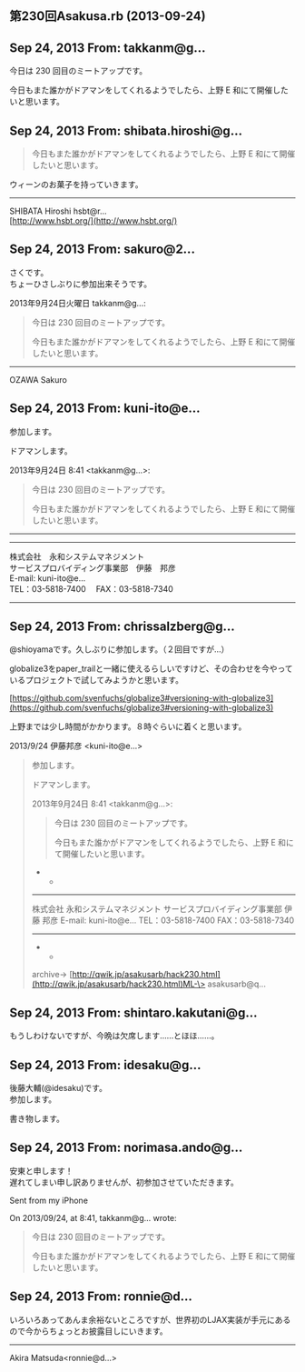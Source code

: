 ## 第230回Asakusa.rb (2013-09-24)

## Sep 24, 2013 From: takkanm@g...

今日は 230 回目のミートアップです。

今日もまた誰かがドアマンをしてくれるようでしたら、上野 E 和にて開催したいと思います。

## Sep 24, 2013 From: shibata.hiroshi@g...
> 今日もまた誰かがドアマンをしてくれるようでしたら、上野 E 和にて開催したいと思います。

ウィーンのお菓子を持っていきます。

* * *

SHIBATA Hiroshi hsbt@r...  
[http://www.hsbt.org/](http://www.hsbt.org/)

## Sep 24, 2013 From: sakuro@2...

さくです。  
ちょーひさしぶりに参加出来そうです。

2013年9月24日火曜日 takkanm@g...:

> 今日は 230 回目のミートアップです。
> 
> 今日もまた誰かがドアマンをしてくれるようでしたら、上野 E 和にて開催したいと思います。
* * *

OZAWA Sakuro

## Sep 24, 2013 From: kuni-ito@e...

参加します。

ドアマンします。

2013年9月24日 8:41 \<takkanm@g...\>:

> 今日は 230 回目のミートアップです。
> 
> 今日もまた誰かがドアマンをしてくれるようでしたら、上野 E 和にて開催したいと思います。
* * *

* * *

株式会社　永和システムマネジメント  
サービスプロバイディング事業部　伊藤　邦彦  
E-mail: kuni-ito@e...  
TEL：03-5818-7400　 FAX：03-5818-7340

* * *

## Sep 24, 2013 From: chrissalzberg@g...

@shioyamaです。久しぶりに参加します。（２回目ですが…）

globalize3をpaper\_trailと一緒に使えるらしいですけど、その合わせを今やっているプロジェクトで試してみようかと思います。

[https://github.com/svenfuchs/globalize3#versioning-with-globalize3](https://github.com/svenfuchs/globalize3#versioning-with-globalize3)

上野までは少し時間がかかります。８時ぐらいに着くと思います。

2013/9/24 伊藤邦彦 \<kuni-ito@e...\>

> 参加します。
> 
> ドアマンします。
> 
> 2013年9月24日 8:41 \<takkanm@g...\>:
> 
> > 今日は 230 回目のミートアップです。
> > 
> > 今日もまた誰かがドアマンをしてくれるようでしたら、上野 E 和にて開催したいと思います。
> - -
> 
> * * *
> 
> 株式会社 永和システムマネジメント サービスプロバイディング事業部 伊藤 邦彦 E-mail: kuni-ito@e... TEL：03-5818-7400 FAX：03-5818-7340
> 
> * * *
> 
> - -
> 
> archive-\> [http://qwik.jp/asakusarb/hack230.html](http://qwik.jp/asakusarb/hack230.html)ML-\> asakusarb@q...
## Sep 24, 2013 From: shintaro.kakutani@g...

もうしわけないですが、今晩は欠席します……とほほ……。

## Sep 24, 2013 From: idesaku@g...

後藤大輔(@idesaku)です。  
参加します。

書き物します。

## Sep 24, 2013 From: norimasa.ando@g...

安東と申します！  
遅れてしまい申し訳ありませんが、初参加させていただきます。

Sent from my iPhone

On 2013/09/24, at 8:41, takkanm@g... wrote:

> 今日は 230 回目のミートアップです。
> 
> 今日もまた誰かがドアマンをしてくれるようでしたら、上野 E 和にて開催したいと思います。
## Sep 24, 2013 From: ronnie@d...

いろいろあってあんま余裕ないところですが、世界初のLJAX実装が手元にあるので今からちょっとお披露目しにいきます。

* * *

Akira Matsuda\<ronnie@d...\>

